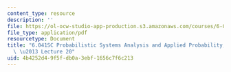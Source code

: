 ```yaml
---
content_type: resource
description: ''
file: https://ol-ocw-studio-app-production.s3.amazonaws.com/courses/6-041sc-probabilistic-systems-analysis-and-applied-probability-fall-2013/4b4252d49f5fdb0a3ebf1656c7f6c213_MIT6_041SCF13_lec20_300k.pdf
file_type: application/pdf
resourcetype: Document
title: "6.041SC Probabilistic Systems Analysis and Applied Probability, Fall 2013Transcript\
  \ \u2013 Lecture 20"
uid: 4b4252d4-9f5f-db0a-3ebf-1656c7f6c213
---
```

